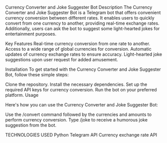 Currency Converter and Joke Suggester Bot
Description
The Currency Converter and Joke Suggester Bot is a Telegram bot that offers convenient currency conversion between different rates. It enables users to quickly convert from one currency to another, providing real-time exchange rates. Additionally, users can ask the bot to suggest some light-hearted jokes for entertainment purposes.

Key Features
Real-time currency conversion from one rate to another.
Access to a wide range of global currencies for conversion.
Automatic updates of currency exchange rates to ensure accuracy.
Light-hearted joke suggestions upon user request for added amusement.


Installation
To get started with the Currency Converter and Joke Suggester Bot, follow these simple steps:

Clone the repository.
Install the necessary dependencies.
Set up the required API keys for currency conversion.
Run the bot on your preferred platform.
Usage

Here's how you can use the Currency Converter and Joke Suggester Bot:

Use the /convert command followed by the currencies and amounts to perform currency conversion.
Type /joke to receive a humorous joke suggestion from the bot.

TECHNOLOGIES USED
Python
Telegram API
Currency exchange rate API




